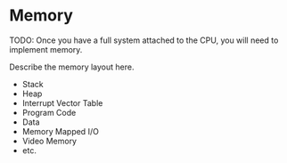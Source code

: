 # Memory

TODO: Once you have a full system attached to the CPU, you will need to
implement memory.  

Describe the memory layout here.

* Stack
* Heap
* Interrupt Vector Table
* Program Code
* Data
* Memory Mapped I/O
* Video Memory
* etc.